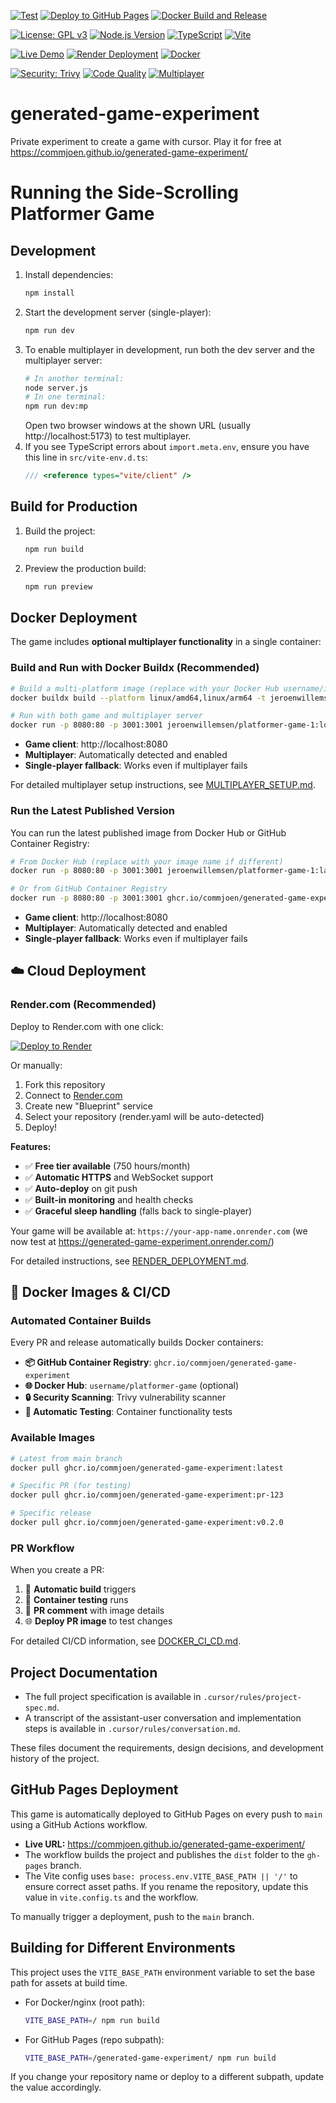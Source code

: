 <!-- Build & Test Status -->
[![Test](https://github.com/commjoen/generated-game-experiment/actions/workflows/test.yml/badge.svg)](https://github.com/commjoen/generated-game-experiment/actions/workflows/test.yml)
[![Deploy to GitHub Pages](https://github.com/commjoen/generated-game-experiment/actions/workflows/deploy.yml/badge.svg)](https://github.com/commjoen/generated-game-experiment/actions/workflows/deploy.yml)
[![Docker Build and Release](https://github.com/commjoen/generated-game-experiment/actions/workflows/docker-release.yml/badge.svg)](https://github.com/commjoen/generated-game-experiment/actions/workflows/docker-release.yml)

<!-- Project Status -->
[![License: GPL v3](https://img.shields.io/badge/License-GPLv3-blue.svg)](https://www.gnu.org/licenses/gpl-3.0)
[![Node.js Version](https://img.shields.io/badge/node-%3E%3D22.0.0-brightgreen.svg)](https://nodejs.org/)
[![TypeScript](https://img.shields.io/badge/TypeScript-5.8.3-blue.svg)](https://www.typescriptlang.org/)
[![Vite](https://img.shields.io/badge/Vite-7.0.4-646CFF.svg)](https://vitejs.dev/)

<!-- Deployment & Infrastructure -->
[![Live Demo](https://img.shields.io/badge/Live%20Demo-GitHub%20Pages-success.svg)](https://commjoen.github.io/generated-game-experiment/)
[![Render Deployment](https://img.shields.io/badge/Render-Deployed-46E3B7.svg)](https://generated-game-experiment.onrender.com/)
[![Docker](https://img.shields.io/badge/Docker-Available-2496ED.svg)](https://github.com/commjoen/generated-game-experiment/pkgs/container/generated-game-experiment)

<!-- Quality & Security -->
[![Security: Trivy](https://img.shields.io/badge/Security-Trivy%20Scanned-green.svg)](https://github.com/commjoen/generated-game-experiment/actions)
[![Code Quality](https://img.shields.io/badge/Code%20Quality-TypeScript-blue.svg)](tsconfig.json)
[![Multiplayer](https://img.shields.io/badge/Multiplayer-WebSocket-orange.svg)](server.js)

# generated-game-experiment
Private experiment to create a game with cursor. Play it for free at https://commjoen.github.io/generated-game-experiment/

# Running the Side-Scrolling Platformer Game

## Development

1. Install dependencies:
   ```sh
   npm install
   ```
2. Start the development server (single-player):
   ```sh
   npm run dev
   ```
3. To enable multiplayer in development, run both the dev server and the multiplayer server:
   ```sh
   # In another terminal:
   node server.js
   # In one terminal:
   npm run dev:mp
   ```
   Open two browser windows at the shown URL (usually http://localhost:5173) to test multiplayer.
4. If you see TypeScript errors about `import.meta.env`, ensure you have this line in `src/vite-env.d.ts`:
   ```ts
   /// <reference types="vite/client" />
   ```

## Build for Production

1. Build the project:
   ```sh
   npm run build
   ```
2. Preview the production build:
   ```sh
   npm run preview
   ```

## Docker Deployment

The game includes **optional multiplayer functionality** in a single container:

### Build and Run with Docker Buildx (Recommended)

```sh
# Build a multi-platform image (replace with your Docker Hub username/image)
docker buildx build --platform linux/amd64,linux/arm64 -t jeroenwillemsen/platformer-game-1:local --load .

# Run with both game and multiplayer server
docker run -p 8080:80 -p 3001:3001 jeroenwillemsen/platformer-game-1:local
```

- **Game client**: http://localhost:8080
- **Multiplayer**: Automatically detected and enabled
- **Single-player fallback**: Works even if multiplayer fails

For detailed multiplayer setup instructions, see [MULTIPLAYER_SETUP.md](.cursor/fixesanddocs/MULTIPLAYER_SETUP.md).

### Run the Latest Published Version

You can run the latest published image from Docker Hub or GitHub Container Registry:

```sh
# From Docker Hub (replace with your image name if different)
docker run -p 8080:80 -p 3001:3001 jeroenwillemsen/platformer-game-1:latest

# Or from GitHub Container Registry
docker run -p 8080:80 -p 3001:3001 ghcr.io/commjoen/generated-game-experiment:latest
```

- **Game client**: http://localhost:8080
- **Multiplayer**: Automatically detected and enabled
- **Single-player fallback**: Works even if multiplayer fails

## ☁️ Cloud Deployment

### Render.com (Recommended)

Deploy to Render.com with one click:

[![Deploy to Render](https://render.com/images/deploy-to-render-button.svg)](https://render.com/deploy)

Or manually:
1. Fork this repository
2. Connect to [Render.com](https://render.com)
3. Create new "Blueprint" service
4. Select your repository (render.yaml will be auto-detected)
5. Deploy!

**Features:**
- ✅ **Free tier available** (750 hours/month)
- ✅ **Automatic HTTPS** and WebSocket support  
- ✅ **Auto-deploy** on git push
- ✅ **Built-in monitoring** and health checks
- ✅ **Graceful sleep handling** (falls back to single-player)

Your game will be available at: `https://your-app-name.onrender.com` (we now test at https://generated-game-experiment.onrender.com/)

For detailed instructions, see [RENDER_DEPLOYMENT.md](.cursor/fixesanddocs/RENDER_DEPLOYMENT.md).

## 🐳 Docker Images & CI/CD

### Automated Container Builds

Every PR and release automatically builds Docker containers:

- **📦 GitHub Container Registry**: `ghcr.io/commjoen/generated-game-experiment`
- **🌐 Docker Hub**: `username/platformer-game` (optional)
- **🔒 Security Scanning**: Trivy vulnerability scanner
- **🧪 Automatic Testing**: Container functionality tests

### Available Images

```bash
# Latest from main branch
docker pull ghcr.io/commjoen/generated-game-experiment:latest

# Specific PR (for testing)
docker pull ghcr.io/commjoen/generated-game-experiment:pr-123

# Specific release
docker pull ghcr.io/commjoen/generated-game-experiment:v0.2.0
```

### PR Workflow

When you create a PR:
1. 🔨 **Automatic build** triggers
2. 🧪 **Container testing** runs  
3. 💬 **PR comment** with image details
4. 🌐 **Deploy PR image** to test changes

For detailed CI/CD information, see [DOCKER_CI_CD.md](..cursor/fixesanddocs/DOCKER_CI_CD.md).

## Project Documentation

- The full project specification is available in `.cursor/rules/project-spec.md`.
- A transcript of the assistant-user conversation and implementation steps is available in `.cursor/rules/conversation.md`.

These files document the requirements, design decisions, and development history of the project.

## GitHub Pages Deployment

This game is automatically deployed to GitHub Pages on every push to `main` using a GitHub Actions workflow.

- **Live URL:** https://commjoen.github.io/generated-game-experiment/
- The workflow builds the project and publishes the `dist` folder to the `gh-pages` branch.
- The Vite config uses `base: process.env.VITE_BASE_PATH || '/'` to ensure correct asset paths. If you rename the repository, update this value in `vite.config.ts` and the workflow.

To manually trigger a deployment, push to the `main` branch.

## Building for Different Environments

This project uses the `VITE_BASE_PATH` environment variable to set the base path for assets at build time.

- For Docker/nginx (root path):
  ```sh
  VITE_BASE_PATH=/ npm run build
  ```
- For GitHub Pages (repo subpath):
  ```sh
  VITE_BASE_PATH=/generated-game-experiment/ npm run build
  ```

If you change your repository name or deploy to a different subpath, update the value accordingly.
